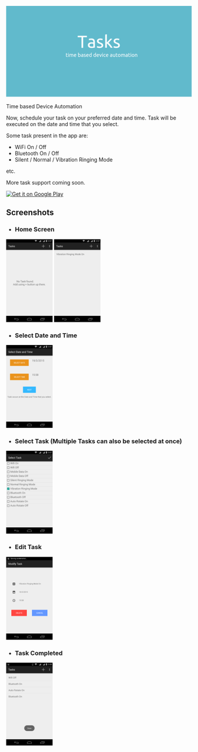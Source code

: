 ![Cover](images/Cover.jpg)

Time based Device Automation

Now, schedule your task on your preferred date and time. Task will be executed on the date and time that you select.

Some task present in the app are:
* WiFi On / Off
* Bluetooth On / Off
* Silent / Normal / Vibration Ringing Mode

etc.

More task support coming soon.

<a href='https://play.google.com/store/apps/details?id=com.wottageek.tasks'>
	<img alt='Get it on Google Play' src='https://play.google.com/intl/en_us/badges/images/generic/en_badge_web_generic.png' width="25%" height="25%"/>
</a>

## Screenshots

* ### Home Screen

<img alt='Empty Home Screen' src='images/1.png' width="25%" height="25%"/>

<img alt='Task List' src='images/4.png' width="25%" height="25%"/>

* ### Select Date and Time

<img alt='Select Date and Time' src='images/2.png' width="25%" height="25%"/>

* ### Select Task (Multiple Tasks can also be selected at once)

<img alt='Select Task' src='images/3.png' width="25%" height="25%"/>

* ### Edit Task

<img alt='Edit Task' src='images/5.png' width="25%" height="25%"/>

* ### Task Completed

<img alt='Task Completed' src='images/6.png' width="25%" height="25%"/>
